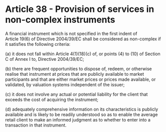 # Article 38 - Provision of services in non-complex instruments


A financial instrument which is not specified in the first indent of Article 19(6) of Directive 2004/39/EC shall be considered as non-complex if it satisfies the following criteria:

(a) it does not fall within Article 4(1)(18)(c) of, or points (4) to (10) of Section C of Annex I to, Directive 2004/39/EC;

(b) there are frequent opportunities to dispose of, redeem, or otherwise realise that instrument at prices that are publicly available to market participants and that are either market prices or prices made available, or validated, by valuation systems independent of the issuer;

(c) it does not involve any actual or potential liability for the client that exceeds the cost of acquiring the instrument;

(d) adequately comprehensive information on its characteristics is publicly available and is likely to be readily understood so as to enable the average retail client to make an informed judgment as to whether to enter into a transaction in that instrument.

